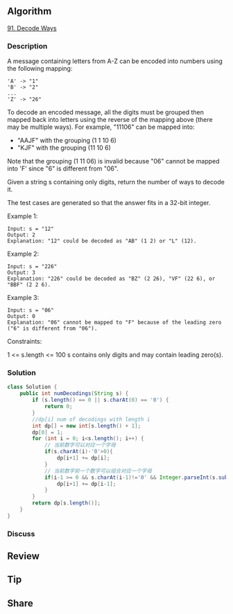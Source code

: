 ## Algorithm

[91. Decode Ways](https://leetcode.com/problems/decode-ways/)

### Description

A message containing letters from A-Z can be encoded into numbers using the following mapping:

```
'A' -> "1"
'B' -> "2"
...
'Z' -> "26"
```

To decode an encoded message, all the digits must be grouped then mapped back into letters using the reverse of the mapping above (there may be multiple ways). For example, "11106" can be mapped into:

- "AAJF" with the grouping (1 1 10 6)
- "KJF" with the grouping (11 10 6)

Note that the grouping (1 11 06) is invalid because "06" cannot be mapped into 'F' since "6" is different from "06".

Given a string s containing only digits, return the number of ways to decode it.

The test cases are generated so that the answer fits in a 32-bit integer.


Example 1:

```
Input: s = "12"
Output: 2
Explanation: "12" could be decoded as "AB" (1 2) or "L" (12).
```

Example 2:

```
Input: s = "226"
Output: 3
Explanation: "226" could be decoded as "BZ" (2 26), "VF" (22 6), or "BBF" (2 2 6).
```

Example 3:

```
Input: s = "06"
Output: 0
Explanation: "06" cannot be mapped to "F" because of the leading zero ("6" is different from "06").
```

Constraints:

1 <= s.length <= 100
s contains only digits and may contain leading zero(s).

### Solution

```java
class Solution {
    public int numDecodings(String s) {
        if (s.length() == 0 || s.charAt(0) == '0') {
            return 0;
        }
        //dp[i] num of decodings with length i
        int dp[] = new int[s.length() + 1];
        dp[0] = 1;
        for (int i = 0; i<s.length(); i++) {
            // 当前数字可以对应一个字母
            if(s.charAt(i)-'0'>0){
                dp[i+1] += dp[i];
            }
            // 当前数字前一个数字可以组合对应一个字母
            if(i-1 >= 0 && s.charAt(i-1)!='0' && Integer.parseInt(s.substring(i-1, i+1)) <= 26){
                dp[i+1] += dp[i-1];
            }
        }
        return dp[s.length()];
    }
}
```

### Discuss

## Review


## Tip


## Share
